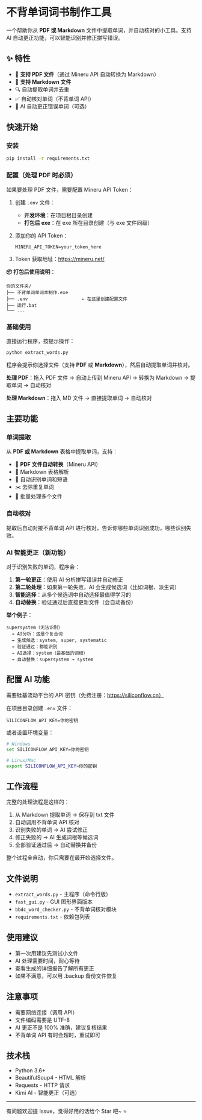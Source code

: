 # 不背单词词书制作工具

一个帮助你从 **PDF 或 Markdown** 文件中提取单词，并自动核对的小工具。支持 AI 自动更正功能，可以智能识别并修正拼写错误。

## ✨ 特性

- 📄 **支持 PDF 文件**（通过 Mineru API 自动转换为 Markdown）
- 📝 **支持 Markdown 文件**
- 🔍 自动提取单词并去重
- ✅ 自动核对单词（不背单词 API）
- 🤖 AI 自动更正错误单词（可选）

## 快速开始

### 安装

```bash
pip install -r requirements.txt
```

### 配置（处理 PDF 时必须）

如果要处理 PDF 文件，需要配置 Mineru API Token：

1. 创建 `.env` 文件：
   - **开发环境**：在项目根目录创建
   - **打包后 exe**：在 exe 所在目录创建（与 exe 文件同级）
   
2. 添加你的 API Token：
   ```
   MINERU_API_TOKEN=your_token_here
   ```
   
3. Token 获取地址：https://mineru.net/

**📦 打包后使用说明**：
```
你的文件夹/
├── 不背单词单词本制作.exe
├── .env                    ← 在这里创建配置文件
├── 运行.bat
└── ...
```

### 基础使用

直接运行程序，按提示操作：

```bash
python extract_words.py
```

程序会提示你选择文件（支持 **PDF** 或 **Markdown**），然后自动提取单词并核对。

**处理 PDF**：拖入 PDF 文件 → 自动上传到 Mineru API → 转换为 Markdown → 提取单词 → 自动核对

**处理 Markdown**：拖入 MD 文件 → 直接提取单词 → 自动核对

## 主要功能

### 单词提取

从 **PDF 或 Markdown** 表格中提取单词，支持：
- 📄 **PDF 文件自动转换**（Mineru API）
- 📝 Markdown 表格解析
- 🔄 自动识别单词和短语
- ✂️ 去除重复单词
- 📁 批量处理多个文件

### 自动核对

提取后自动对接不背单词 API 进行核对，告诉你哪些单词识别成功，哪些识别失败。

### AI 智能更正（新功能）

对于识别失败的单词，程序会：

1. **第一轮更正**：使用 AI 分析拼写错误并自动修正
2. **第二轮处理**：如果第一轮失败，AI 会生成候选词（比如词根、派生词）
3. **智能选择**：从多个候选词中自动选择最值得学习的
4. **自动替换**：验证通过后直接更新文件（会自动备份）

**举个例子**：

```
supersystem（无法识别）
  → AI分析：这是个复合词
  → 生成候选：system, super, systematic
  → 验证通过：都能识别
  → AI选择：system（最基础的词根）
  → 自动替换：supersystem → system
```

## 配置 AI 功能

需要硅基流动平台的 API 密钥（免费注册：https://siliconflow.cn）

在项目目录创建 `.env` 文件：

```env
SILICONFLOW_API_KEY=你的密钥
```

或者设置环境变量：

```bash
# Windows
set SILICONFLOW_API_KEY=你的密钥

# Linux/Mac  
export SILICONFLOW_API_KEY=你的密钥
```

## 工作流程

完整的处理流程是这样的：

1. 从 Markdown 提取单词 → 保存到 txt 文件
2. 自动调用不背单词 API 核对
3. 识别失败的单词 → AI 尝试修正
4. 修正失败的 → AI 生成词根等候选词
5. 全部验证通过后 → 自动替换并备份

整个过程全自动，你只需要在最开始选择文件。

## 文件说明

- `extract_words.py` - 主程序（命令行版）
- `fast_gui.py` - GUI 图形界面版本
- `bbdc_word_checker.py` - 不背单词核对模块
- `requirements.txt` - 依赖包列表

## 使用建议

- 第一次用建议先测试小文件
- AI 处理需要时间，耐心等待
- 查看生成的详细报告了解所有更正
- 如果不满意，可以用 .backup 备份文件恢复

## 注意事项

- 需要网络连接（调用 API）
- 文件编码需要是 UTF-8
- AI 更正不是 100% 准确，建议复核结果
- 不背单词 API 有时会超时，重试即可

## 技术栈

- Python 3.6+
- BeautifulSoup4 - HTML 解析
- Requests - HTTP 请求
- Kimi AI - 智能更正（可选）

---

有问题欢迎提 Issue，觉得好用的话给个 Star 吧~ ⭐
